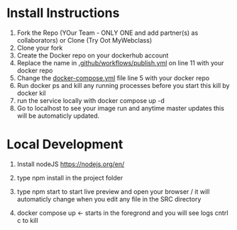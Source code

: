 # Install Instructions

1. Fork the Repo (YOur Team - ONLY ONE and add partner(s) as collaborators) or Clone (Try Oot MyWebclass) 
2. Clone your fork
3. Create the Docker repo on your dockerhub account
4. Replace the name in [.github/workflows/publish.yml](.github/workflows/publish.yml]) on line 11 with your docker repo
5. Change the [docker-compose.yml](docker-compose.yml) file line 5 with your docker repo
6. Run docker ps and kill any running processes before you start this kill by docker kil <container id>
7. run the service locally with docker compose up -d
8. Go to localhost to see your image run and anytime master updates this will be automaticly updated. 

# Local Development

1. Install nodeJS https://nodejs.org/en/
2. type npm install in the project folder
3. type npm start to start live preview and open your browser / it will automaticly change when you edit any file in the
   SRC directory 


1. docker compose up <- starts in the foregrond and you will see logs cntrl c to kill
